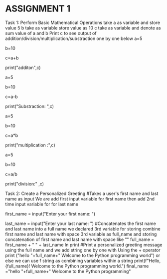 # ASSIGNMENT 1
Task 1: Perform Basic Mathematical Operations
take a as variable and store value 5
b take as variable store value as 10
c take as variable and denote as sum value of a and b
Print c to see output of addition/division/multiplication/substraction one by one below
a=5

b=10

c=a+b

print("additon",c)

a=5

b=10

c=a-b

print("Substraction: ",c)

a=5

b=10

c=a*b

print("multiplication :",c)


a=5

b=10

c=a/b

print("division:" ,c)


Task 2: Create a Personalized Greeting
#Takes a user's first name and last name as input
We are add first input variable for first name then add 2nd time input variable for for last name

first_name = input("Enter your first name: ")

last_name = input("Enter your last name: ")
#Concatenates the first name and last name into a full name
we declared 3rd variable for storing combine first name and last name with space
3rd variable as full_name and storing concatenation of first name and last name with space like ""
full_name = first_name + " " + last_name
In print
#Print a personalized greeting message using the full name and we add string one by one with  Using the + operator
print ("hello "+full_name+" Welcome to the Python programming world")
or else we can use f string as combining variables within a string
print(f"Hello, {full_name}! Welcome to the Python programming world.")
final_name ="hello "+full_name+" Welcome to the Python programming"
